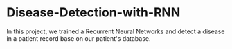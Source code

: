 # Disease-Detection-with-RNN
In this project, we trained a Recurrent Neural Networks and detect a disease in a patient record base on our patient's database.
